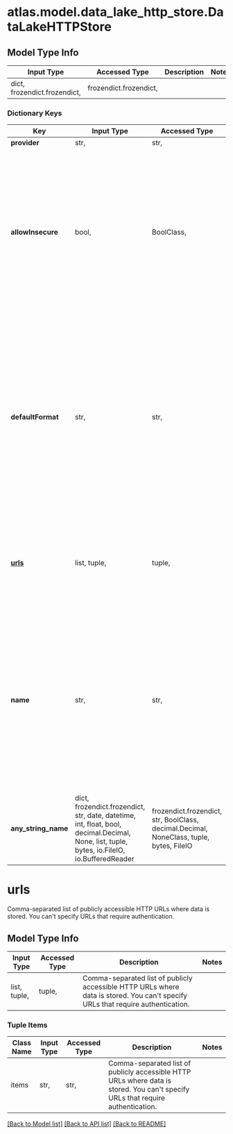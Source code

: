 # atlas.model.data_lake_http_store.DataLakeHTTPStore

## Model Type Info
Input Type | Accessed Type | Description | Notes
------------ | ------------- | ------------- | -------------
dict, frozendict.frozendict,  | frozendict.frozendict,  |  | 

### Dictionary Keys
Key | Input Type | Accessed Type | Description | Notes
------------ | ------------- | ------------- | ------------- | -------------
**provider** | str,  | str,  |  | 
**allowInsecure** | bool,  | BoolClass,  | Flag that validates the scheme in the specified URLs. If &#x60;true&#x60;, allows insecure &#x60;HTTP&#x60; scheme, doesn&#x27;t verify the server&#x27;s certificate chain and hostname, and accepts any certificate with any hostname presented by the server. If &#x60;false&#x60;, allows secure &#x60;HTTPS&#x60; scheme only. | [optional] if omitted the server will use the default value of False
**defaultFormat** | str,  | str,  | Default format that Data Lake assumes if it encounters a file without an extension while searching the &#x60;storeName&#x60;. If omitted, Data Lake attempts to detect the file type by processing a few bytes of the file. The specified format only applies to the URLs specified in the **databases.[n].collections.[n].dataSources** object. | [optional] 
**[urls](#urls)** | list, tuple,  | tuple,  | Comma-separated list of publicly accessible HTTP URLs where data is stored. You can&#x27;t specify URLs that require authentication. | [optional] 
**name** | str,  | str,  | Human-readable label that identifies the data store. The **databases.[n].collections.[n].dataSources.[n].storeName** field references this values as part of the mapping configuration. To use MongoDB Cloud as a data store, the data lake requires a serverless instance or an &#x60;M10&#x60; or higher cluster. | [optional] 
**any_string_name** | dict, frozendict.frozendict, str, date, datetime, int, float, bool, decimal.Decimal, None, list, tuple, bytes, io.FileIO, io.BufferedReader | frozendict.frozendict, str, BoolClass, decimal.Decimal, NoneClass, tuple, bytes, FileIO | any string name can be used but the value must be the correct type | [optional]

# urls

Comma-separated list of publicly accessible HTTP URLs where data is stored. You can't specify URLs that require authentication.

## Model Type Info
Input Type | Accessed Type | Description | Notes
------------ | ------------- | ------------- | -------------
list, tuple,  | tuple,  | Comma-separated list of publicly accessible HTTP URLs where data is stored. You can&#x27;t specify URLs that require authentication. | 

### Tuple Items
Class Name | Input Type | Accessed Type | Description | Notes
------------- | ------------- | ------------- | ------------- | -------------
items | str,  | str,  | Comma-separated list of publicly accessible HTTP URLs where data is stored. You can&#x27;t specify URLs that require authentication. | 

[[Back to Model list]](../../README.md#documentation-for-models) [[Back to API list]](../../README.md#documentation-for-api-endpoints) [[Back to README]](../../README.md)

